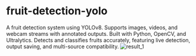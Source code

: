 # fruit-detection-yolo  
A fruit detection system using YOLOv8. Supports images, videos, and webcam streams with annotated outputs. Built with Python, OpenCV, and Ultralytics. Detects and classifies fruits accurately, featuring live detection, output saving, and multi-source compatibility.
![result_1](https://github.com/user-attachments/assets/eeec5a9c-6bb6-4b62-a319-16cd7556d2e0)
